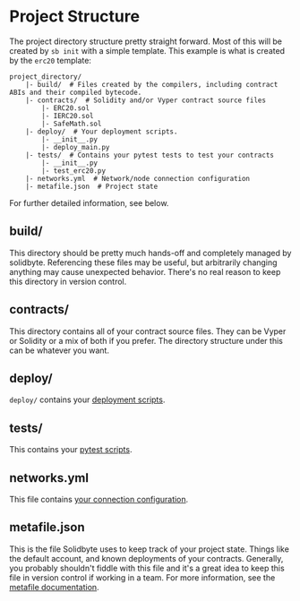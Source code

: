 # Project Structure 

The project directory structure pretty straight forward.  Most of this will be created by `sb init` with a simple template.  This example is what is created by the `erc20` template:

    project_directory/
        |- build/  # Files created by the compilers, including contract ABIs and their compiled bytecode.
        |- contracts/  # Solidity and/or Vyper contract source files
            |- ERC20.sol
            |- IERC20.sol
            |- SafeMath.sol
        |- deploy/  # Your deployment scripts.
            |- __init__.py
            |- deploy_main.py
        |- tests/  # Contains your pytest tests to test your contracts
            |- __init__.py
            |- test_erc20.py
        |- networks.yml  # Network/node connection configuration
        |- metafile.json  # Project state

For further detailed information, see below.

## build/

This directory should be pretty much hands-off and completely managed by solidbyte.  Referencing these files may be useful, but arbitrarily changing anything may cause unexpected behavior.  There's no real reason to keep this directory in version control.

## contracts/

This directory contains all of your contract source files.  They can be Vyper or Solidity or a mix of both if you prefer.  The directory structure under this can be whatever you want.

## deploy/

`deploy/` contains your [deployment scripts](deployment.md).

## tests/

This contains your [pytest scripts](testing.md).

## networks.yml

This file contains [your connection configuration](networks.md).

## metafile.json

This is the file Solidbyte uses to keep track of your project state.  Things like the default account, and known deployments of your contracts.  Generally, you probably shouldn't fiddle with this file and it's a great idea to keep this file in version control if working in a team.  For more information, see the [metafile documentation](metafile.md).
